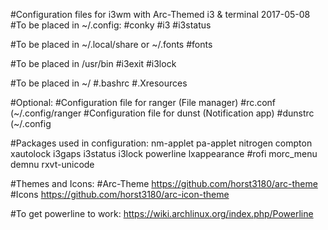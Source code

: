 #Configuration files for i3wm with Arc-Themed i3 & terminal 2017-05-08
#To be placed in ~/.config:
#conky
#i3
#i3status
 
#To be placed in ~/.local/share or ~/.fonts
#fonts
 
#To be placed in /usr/bin
#i3exit
#i3lock
 
#To be placed in ~/
#.bashrc
#.Xresources
 
#Optional:
#Configuration file for ranger (File manager)
#rc.conf (~/.config/ranger
#Configuration file for dunst (Notification app)
#dunstrc (~/.config
 
#Packages used in configuration: nm-applet pa-applet nitrogen compton xautolock i3gaps i3status i3lock powerline lxappearance #rofi morc_menu demnu rxvt-unicode
 
#Themes and Icons:
#Arc-Theme https://github.com/horst3180/arc-theme
#Icons https://github.com/horst3180/arc-icon-theme

#To get powerline to work: https://wiki.archlinux.org/index.php/Powerline

